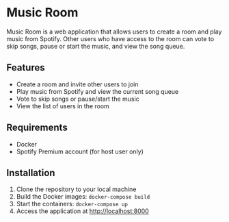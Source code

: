 # Music Room
Music Room is a web application that allows users to create a room and play music from Spotify. Other users who have access to the room can vote to skip songs, pause or start the music, and view the song queue.

## Features
* Create a room and invite other users to join
* Play music from Spotify and view the current song queue
* Vote to skip songs or pause/start the music
* View the list of users in the room
## Requirements
* Docker
* Spotify Premium account (for host user only)

## Installation
1. Clone the repository to your local machine
2. Build the Docker images:
```docker-compose build```
3. Start the containers:
```docker-compose up```
4. Access the application at [http://localhost:8000](http://localhost:8000)
